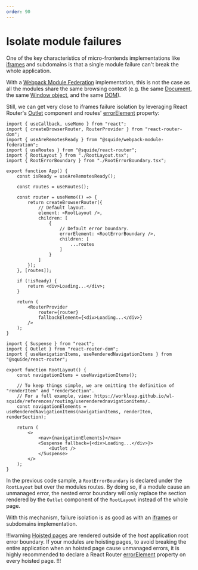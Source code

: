 ```yaml
---
order: 90
---
```


# Isolate module failures

One of the key characteristics of micro-frontends implementations like [iframes](https://martinfowler.com/articles/micro-frontends.html#Run-timeIntegrationViaIframes) and subdomains is that a single module failure can't break the whole application.

With a [Webpack Module Federation](https://webpack.js.org/concepts/module-federation/) implementation, this is not the case as all the modules share the same browsing context (e.g. the same [Document](https://developer.mozilla.org/en-US/docs/Web/API/Document), the same [Window object](https://developer.mozilla.org/en-US/docs/Web/API/Window), and the same [DOM](https://developer.mozilla.org/en-US/docs/Web/API/Document_Object_Model)).

Still, we can get very close to iframes failure isolation by leveraging React Router's [Outlet](https://reactrouter.com/en/main/components/outlet) component and routes' [errorElement](https://reactrouter.com/en/main/route/error-element) property:

```tsx !#16,20 App.tsx
import { useCallback, useMemo } from "react";
import { createBrowserRouter, RouterProvider } from "react-router-dom";
import { useAreRemotesReady } from "@squide/webpack-module-federation";
import { useRoutes } from "@squide/react-router";
import { RootLayout } from "./RootLayout.tsx";
import { RootErrorBoundary } from "./RootErrorBoundary.tsx";

export function App() {
    const isReady = useAreRemotesReady();

    const routes = useRoutes();

    const router = useMemo(() => {
        return createBrowserRouter({
            // Default layout.
            element: <RootLayout />,
            children: [
                {
                    // Default error boundary.
                    errorElement: <RootErrorBoundary />,
                    children: [
                        ...routes
                    ]
                }
            ]
        });
    }, [routes]);

    if (!isReady) {
        return <div>Loading...</div>;
    }

    return (
        <RouterProvider
            router={router}
            fallbackElement={<div>Loading...</div>}
        />
    );
}
```

```tsx !#16 RootLayout.tsx
import { Suspense } from "react";
import { Outlet } from "react-router-dom";
import { useNavigationItems, useRenderedNavigationItems } from "@squide/react-router";

export function RootLayout() {
    const navigationItems = useNavigationItems();

    // To keep things simple, we are omitting the definition of "renderItem" and "renderSection".
    // For a full example, view: https://workleap.github.io/wl-squide/references/routing/userenderednavigationitems/.
    const navigationElements = useRenderedNavigationItems(navigationItems, renderItem, renderSection);

    return (
        <>
            <nav>{navigationElements}</nav>
            <Suspense fallback={<div>Loading...</div>}>
                <Outlet />
            </Suspense>
        </>
    );
}
```

In the previous code sample, a `RootErrorBoundary` is declared under the `RootLayout` but over the modules routes. By doing so, if a module cause an unmanaged error, the nested error boundary will only replace the section rendered by the `Outlet` component of the `RootLayout` instead of the whole page.

With this mechanism, failure isolation is as good as with an [iframes](https://martinfowler.com/articles/micro-frontends.html#Run-timeIntegrationViaIframes) or subdomains implementation.

!!!warning
[Hoisted pages](/references/routing/useHoistedRoutes.md) are rendered outside of the *host* application root error boundary. If your modules are hoisting pages, to avoid breaking the entire application when an hoisted page cause unmanaged errors, it is highly recommended to declare a React Router [errorElement](https://reactrouter.com/en/main/route/error-element) property on every hoisted page.
!!!
